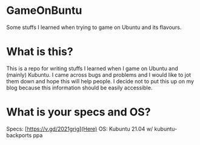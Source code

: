 # GameOnBuntu
Some stuffs I learned when trying to game on Ubuntu and its flavours.

# What is this?
This is a repo for writing stuffs I learned when I game on Ubuntu and (mainly) Kubuntu. I came across bugs and problems and I would like to jot them down and hope this will help people. I decide not to put this up on my blog because this information should be easily accessible.

# What is your specs and OS?
Specs:  [https://v.gd/2021grig](Here)
OS:     Kubuntu 21.04 w/ kubuntu-backports ppa
